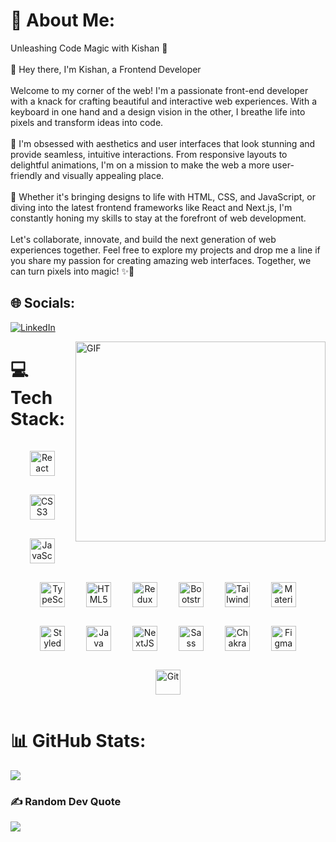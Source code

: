 # 💫 About Me:
Unleashing Code Magic with Kishan 🚀<br><br>👋 Hey there, I'm Kishan, a Frontend Developer<br><br>Welcome to my corner of the web! I'm a passionate front-end developer with a knack for crafting beautiful and interactive web experiences. With a keyboard in one hand and a design vision in the other, I breathe life into pixels and transform ideas into code.<br><br>🎨 I'm obsessed with aesthetics and user interfaces that look stunning and provide seamless, intuitive interactions. From responsive layouts to delightful animations, I'm on a mission to make the web a more user-friendly and visually appealing place.<br><br>🌟 Whether it's bringing designs to life with HTML, CSS, and JavaScript, or diving into the latest frontend frameworks like React and Next.js, I'm constantly honing my skills to stay at the forefront of web development.<br><br>Let's collaborate, innovate, and build the next generation of web experiences together. Feel free to explore my projects and drop me a line if you share my passion for creating amazing web interfaces. Together, we can turn pixels into magic! ✨🚀<br>


## 🌐 Socials:
[![LinkedIn](https://img.shields.io/badge/LinkedIn-%230077B5.svg?logo=linkedin&logoColor=white)](https://linkedin.com/in/Kish-han) 

<img align="right" alt="GIF" src="https://media.giphy.com/media/umYMU8G2ixG5mJBDo5/giphy.gif" width="400" height="320" />

# 💻 Tech Stack:
<div align="center">  
<a href="https://reactjs.org/" target="_blank"><img style="margin: 15px" src="https://profilinator.rishav.dev/skills-assets/react-original-wordmark.svg" alt="React" height="40" /></a>  
<a href="https://www.w3schools.com/css/" target="_blank"><img style="margin: 15px" src="https://profilinator.rishav.dev/skills-assets/css3-original-wordmark.svg" alt="CSS3" height="40" /></a>  
<a href="https://www.javascript.com/" target="_blank"><img style="margin: 15px" src="https://profilinator.rishav.dev/skills-assets/javascript-original.svg" alt="JavaScript" height="40" /></a>  
<a href="https://www.typescriptlang.org/" target="_blank"><img style="margin: 15px" src="https://profilinator.rishav.dev/skills-assets/typescript-original.svg" alt="TypeScript" height="40" /></a>  
<a href="https://en.wikipedia.org/wiki/HTML5" target="_blank"><img style="margin: 15px" src="https://profilinator.rishav.dev/skills-assets/html5-original-wordmark.svg" alt="HTML5" height="40" /></a>  
<a href="https://redux.js.org/" target="_blank"><img style="margin: 15px" src="https://profilinator.rishav.dev/skills-assets/redux-original.svg" alt="Redux" height="40" /></a>  
<a href="https://getbootstrap.com/docs/3.4/javascript/" target="_blank"><img style="margin: 15px" src="https://profilinator.rishav.dev/skills-assets/bootstrap-plain.svg" alt="Bootstrap" height="40" /></a>  
<a href="https://www.tailwindcss.com/" target="_blank"><img style="margin: 15px" src="https://profilinator.rishav.dev/skills-assets/tailwindcss.svg" alt="Tailwind CSS" height="40" /></a>  
<a href="https://mui.com/" target="_blank"><img style="margin: 15px" src="https://profilinator.rishav.dev/skills-assets/mui.png" alt="Material UI" height="40" /></a>  
<a href="https://styled-components.com/" target="_blank"><img style="margin: 15px" src="https://profilinator.rishav.dev/skills-assets/styled-components.png" alt="Styled Components" height="40" /></a>  
<a href="https://www.java.com/" target="_blank"><img style="margin: 15px" src="https://profilinator.rishav.dev/skills-assets/java-original-wordmark.svg" alt="Java" height="40" /></a>  
<a href="https://nextjs.org/" target="_blank"><img style="margin: 15px" src="https://profilinator.rishav.dev/skills-assets/nextjs.png" alt="NextJS" height="40" /></a>  
<a href="https://sass-lang.com/" target="_blank"><img style="margin: 15px" src="https://cdn.jsdelivr.net/gh/devicons/devicon/icons/sass/sass-original.svg" alt="Sass" height="40" /></a>  
<a href="https://chakra-ui.com/" target="_blank"><img style="margin: 15px" src="https://profilinator.rishav.dev/skills-assets/chakraui.png" alt="Chakra UI" height="40" /></a>  
<a href="https://www.figma.com/" target="_blank"><img style="margin: 15px" src="https://profilinator.rishav.dev/skills-assets/figma-icon.svg" alt="Figma" height="40" /></a>  
<a href="https://github.com/" target="_blank"><img style="margin: 15px" src="https://profilinator.rishav.dev/skills-assets/git-scm-icon.svg" alt="Git" height="40" /></a>  
</div>


# 📊 GitHub Stats:
<!-- ![](https://github-readme-stats.vercel.app/api?username=Kish-han&theme=dark&hide_border=false&include_all_commits=false&count_private=false)<br/>
![](https://github-readme-streak-stats.herokuapp.com/?user=Kish-han&theme=dark&hide_border=false)<br/> -->
![](https://github-readme-stats.vercel.app/api/top-langs/?username=Kish-han&theme=dark&hide_border=false&include_all_commits=false&count_private=false&layout=compact)

### ✍️ Random Dev Quote
![](https://quotes-github-readme.vercel.app/api?type=horizontal&theme=dark)

<!-- Proudly created with GPRM ( https://gprm.itsvg.in ) -->
